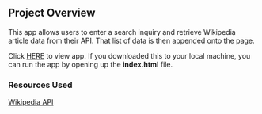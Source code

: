 ## Project Overview
This app allows users to enter a search inquiry and retrieve Wikipedia article data from their API. That list of data is then appended onto the page.

Click <a href="https://envincebal.github.io/wikipedia-app/">HERE</a> to view app. If you downloaded this to your local machine, you can run the app by opening up the **index.html** file.

### Resources Used
<a href="https://www.mediawiki.org/wiki/API:Main_page">Wikipedia API</a>
